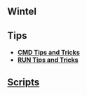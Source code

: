 ## Wintel

## Tips
- [**CMD Tips and Tricks**](Sections/CMD_Tricks.md)
-  [**RUN Tips and Tricks**](Sections/RUN_Tricks.md)
  
## [Scripts](Sections/Scripts.md)

